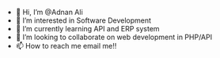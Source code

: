 - 👋 Hi, I’m @Adnan Ali
- 👀 I’m interested in Software Development
- 🌱 I’m currently learning API and ERP system
- 💞️ I’m looking to collaborate on web development in PHP/API 
- 📫 How to reach me email me!!

<!---
A-3li/A-3li is a ✨ special ✨ repository because its `README.md` (this file) appears on your GitHub profile.
You can click the Preview link to take a look at your changes.
--->
